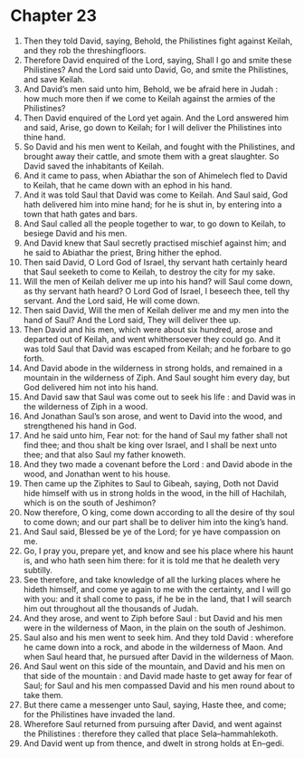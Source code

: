 # Chapter 23

1. Then they told David, saying, Behold, the Philistines fight against Keilah, and they rob the threshingfloors.
2. Therefore David enquired of the Lord, saying, Shall I go and smite these Philistines? And the Lord said unto David, Go, and smite the Philistines, and save Keilah.
3. And David’s men said unto him, Behold, we be afraid here in Judah : how much more then if we come to Keilah against the armies of the Philistines?
4. Then David enquired of the Lord yet again. And the Lord answered him and said, Arise, go down to Keilah; for I will deliver the Philistines into thine hand.
5. So David and his men went to Keilah, and fought with the Philistines, and brought away their cattle, and smote them with a great slaughter. So David saved the inhabitants of Keilah.
6. And it came to pass, when Abiathar the son of Ahimelech fled to David to Keilah, that he came down with an ephod in his hand.
7. And it was told Saul that David was come to Keilah. And Saul said, God hath delivered him into mine hand; for he is shut in, by entering into a town that hath gates and bars.
8. And Saul called all the people together to war, to go down to Keilah, to besiege David and his men.
9. And David knew that Saul secretly practised mischief against him; and he said to Abiathar the priest, Bring hither the ephod.
10. Then said David, O Lord God of Israel, thy servant hath certainly heard that Saul seeketh to come to Keilah, to destroy the city for my sake.
11. Will the men of Keilah deliver me up into his hand? will Saul come down, as thy servant hath heard? O Lord God of Israel, I beseech thee, tell thy servant. And the Lord said, He will come down.
12. Then said David, Will the men of Keilah deliver me and my men into the hand of Saul? And the Lord said, They will deliver thee up.
13. Then David and his men, which were about six hundred, arose and departed out of Keilah, and went whithersoever they could go. And it was told Saul that David was escaped from Keilah; and he forbare to go forth.
14. And David abode in the wilderness in strong holds, and remained in a mountain in the wilderness of Ziph. And Saul sought him every day, but God delivered him not into his hand.
15. And David saw that Saul was come out to seek his life : and David was in the wilderness of Ziph in a wood.
16. And Jonathan Saul’s son arose, and went to David into the wood, and strengthened his hand in God.
17. And he said unto him, Fear not: for the hand of Saul my father shall not find thee; and thou shalt be king over Israel, and I shall be next unto thee; and that also Saul my father knoweth.
18. And they two made a covenant before the Lord : and David abode in the wood, and Jonathan went to his house.
19. Then came up the Ziphites to Saul to Gibeah, saying, Doth not David hide himself with us in strong holds in the wood, in the hill of Hachilah, which is on the south of Jeshimon?
20. Now therefore, O king, come down according to all the desire of thy soul to come down; and our part shall be to deliver him into the king’s hand.
21. And Saul said, Blessed be ye of the Lord; for ye have compassion on me.
22. Go, I pray you, prepare yet, and know and see his place where his haunt is, and who hath seen him there: for it is told me that he dealeth very subtilly.
23. See therefore, and take knowledge of all the lurking places where he hideth himself, and come ye again to me with the certainty, and I will go with you: and it shall come to pass, if he be in the land, that I will search him out throughout all the thousands of Judah.
24. And they arose, and went to Ziph before Saul : but David and his men were in the wilderness of Maon, in the plain on the south of Jeshimon.
25. Saul also and his men went to seek him. And they told David : wherefore he came down into a rock, and abode in the wilderness of Maon. And when Saul heard that, he pursued after David in the wilderness of Maon.
26. And Saul went on this side of the mountain, and David and his men on that side of the mountain : and David made haste to get away for fear of Saul; for Saul and his men compassed David and his men round about to take them.
27. But there came a messenger unto Saul, saying, Haste thee, and come; for the Philistines have invaded the land.
28. Wherefore Saul returned from pursuing after David, and went against the Philistines : therefore they called that place Sela–hammahlekoth.
29. And David went up from thence, and dwelt in strong holds at En–gedi.

